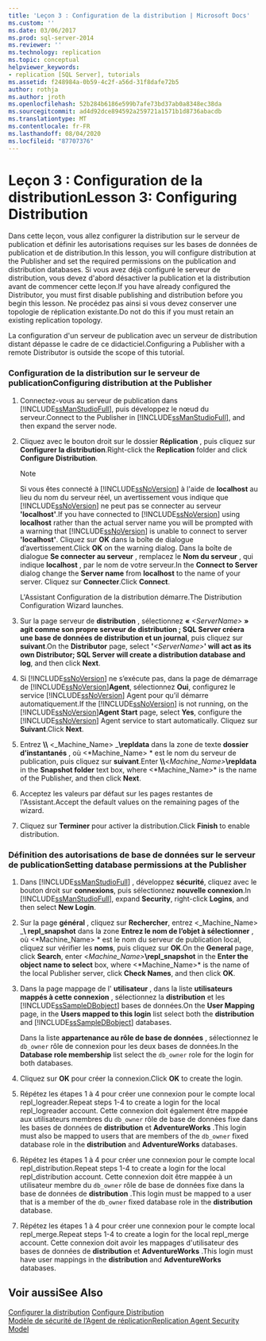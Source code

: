 ```yaml
---
title: 'Leçon 3 : Configuration de la distribution | Microsoft Docs'
ms.custom: ''
ms.date: 03/06/2017
ms.prod: sql-server-2014
ms.reviewer: ''
ms.technology: replication
ms.topic: conceptual
helpviewer_keywords:
- replication [SQL Server], tutorials
ms.assetid: f248984a-0b59-4c2f-a56d-31f8dafe72b5
author: rothja
ms.author: jroth
ms.openlocfilehash: 52b284b6186e599b7afe73bd37ab0a8348ec38da
ms.sourcegitcommit: ad4d92dce894592a259721a1571b1d8736abacdb
ms.translationtype: MT
ms.contentlocale: fr-FR
ms.lasthandoff: 08/04/2020
ms.locfileid: "87707376"
---
```

# <a name="lesson-3-configuring-distribution"></a><span data-ttu-id="c01ea-102">Leçon 3 : Configuration de la distribution</span><span class="sxs-lookup"><span data-stu-id="c01ea-102">Lesson 3: Configuring Distribution</span></span>
  <span data-ttu-id="c01ea-103">Dans cette leçon, vous allez configurer la distribution sur le serveur de publication et définir les autorisations requises sur les bases de données de publication et de distribution.</span><span class="sxs-lookup"><span data-stu-id="c01ea-103">In this lesson, you will configure distribution at the Publisher and set the required permissions on the publication and distribution databases.</span></span> <span data-ttu-id="c01ea-104">Si vous avez déjà configuré le serveur de distribution, vous devez d'abord désactiver la publication et la distribution avant de commencer cette leçon.</span><span class="sxs-lookup"><span data-stu-id="c01ea-104">If you have already configured the Distributor, you must first disable publishing and distribution before you begin this lesson.</span></span> <span data-ttu-id="c01ea-105">Ne procédez pas ainsi si vous devez conserver une topologie de réplication existante.</span><span class="sxs-lookup"><span data-stu-id="c01ea-105">Do not do this if you must retain an existing replication topology.</span></span>  
  
 <span data-ttu-id="c01ea-106">La configuration d'un serveur de publication avec un serveur de distribution distant dépasse le cadre de ce didacticiel.</span><span class="sxs-lookup"><span data-stu-id="c01ea-106">Configuring a Publisher with a remote Distributor is outside the scope of this tutorial.</span></span>  
  
### <a name="configuring-distribution-at-the-publisher"></a><span data-ttu-id="c01ea-107">Configuration de la distribution sur le serveur de publication</span><span class="sxs-lookup"><span data-stu-id="c01ea-107">Configuring distribution at the Publisher</span></span>  
  
1.  <span data-ttu-id="c01ea-108">Connectez-vous au serveur de publication dans [!INCLUDE[ssManStudioFull](../../includes/ssmanstudiofull-md.md)], puis développez le nœud du serveur.</span><span class="sxs-lookup"><span data-stu-id="c01ea-108">Connect to the Publisher in [!INCLUDE[ssManStudioFull](../../includes/ssmanstudiofull-md.md)], and then expand the server node.</span></span>  
  
2.  <span data-ttu-id="c01ea-109">Cliquez avec le bouton droit sur le dossier **Réplication** , puis cliquez sur **Configurer la distribution**.</span><span class="sxs-lookup"><span data-stu-id="c01ea-109">Right-click the **Replication** folder and click **Configure Distribution**.</span></span>  
  
    > [!NOTE]  
    >  <span data-ttu-id="c01ea-110">Si vous êtes connecté à [!INCLUDE[ssNoVersion](../../includes/ssnoversion-md.md)] à l'aide de **localhost** au lieu du nom du serveur réel, un avertissement vous indique que [!INCLUDE[ssNoVersion](../../includes/ssnoversion-md.md)] ne peut pas se connecter au serveur **'localhost'**.</span><span class="sxs-lookup"><span data-stu-id="c01ea-110">If you have connected to [!INCLUDE[ssNoVersion](../../includes/ssnoversion-md.md)] using **localhost** rather than the actual server name you will be prompted with a warning that [!INCLUDE[ssNoVersion](../../includes/ssnoversion-md.md)] is unable to connect to server **'localhost'**.</span></span> <span data-ttu-id="c01ea-111">Cliquez sur **OK** dans la boîte de dialogue d’avertissement.</span><span class="sxs-lookup"><span data-stu-id="c01ea-111">Click **OK** on the warning dialog.</span></span> <span data-ttu-id="c01ea-112">Dans la boîte de dialogue **Se connecter au serveur** , remplacez le **Nom du serveur** , qui indique **localhost** , par le nom de votre serveur.</span><span class="sxs-lookup"><span data-stu-id="c01ea-112">In the **Connect to Server** dialog change the **Server name** from **localhost** to the name of your server.</span></span> <span data-ttu-id="c01ea-113">Cliquez sur **Connecter**.</span><span class="sxs-lookup"><span data-stu-id="c01ea-113">Click **Connect**.</span></span>  
  
     <span data-ttu-id="c01ea-114">L'Assistant Configuration de la distribution démarre.</span><span class="sxs-lookup"><span data-stu-id="c01ea-114">The Distribution Configuration Wizard launches.</span></span>  
  
3.  <span data-ttu-id="c01ea-115">Sur la page serveur de **distribution** , sélectionnez **«** _\<ServerName>_ **» agit comme son propre serveur de distribution ; SQL Server créera une base de données de distribution et un journal**, puis cliquez sur **suivant**.</span><span class="sxs-lookup"><span data-stu-id="c01ea-115">On the **Distributor** page, select **'**_\<ServerName>_**' will act as its own Distributor; SQL Server will create a distribution database and log**, and then click **Next**.</span></span>  
  
4.  <span data-ttu-id="c01ea-116">Si [!INCLUDE[ssNoVersion](../../includes/ssnoversion-md.md)] ne s’exécute pas, dans la page de démarrage de [!INCLUDE[ssNoVersion](../../includes/ssnoversion-md.md)]**Agent**, sélectionnez **Oui**, configurez le service [!INCLUDE[ssNoVersion](../../includes/ssnoversion-md.md)] Agent pour qu’il démarre automatiquement.</span><span class="sxs-lookup"><span data-stu-id="c01ea-116">If the [!INCLUDE[ssNoVersion](../../includes/ssnoversion-md.md)] is not running, on the [!INCLUDE[ssNoVersion](../../includes/ssnoversion-md.md)]**Agent Start** page, select **Yes**, configure the [!INCLUDE[ssNoVersion](../../includes/ssnoversion-md.md)] Agent service to start automatically.</span></span> <span data-ttu-id="c01ea-117">Cliquez sur **Suivant**.</span><span class="sxs-lookup"><span data-stu-id="c01ea-117">Click **Next**.</span></span>  
  
5.  <span data-ttu-id="c01ea-118">Entrez **\\\\** \<_Machine_Name> _**\repldata** dans la zone de texte **dossier d’instantanés** , où \<*Machine_Name> \* est le nom du serveur de publication, puis cliquez sur **suivant**.</span><span class="sxs-lookup"><span data-stu-id="c01ea-118">Enter **\\\\**\<_Machine_Name>_**\repldata** in the **Snapshot folder** text box, where \<*Machine_Name>\* is the name of the Publisher, and then click **Next**.</span></span>  
  
6.  <span data-ttu-id="c01ea-119">Acceptez les valeurs par défaut sur les pages restantes de l'Assistant.</span><span class="sxs-lookup"><span data-stu-id="c01ea-119">Accept the default values on the remaining pages of the wizard.</span></span>  
  
7.  <span data-ttu-id="c01ea-120">Cliquez sur **Terminer** pour activer la distribution.</span><span class="sxs-lookup"><span data-stu-id="c01ea-120">Click **Finish** to enable distribution.</span></span>  
  
### <a name="setting-database-permissions-at-the-publisher"></a><span data-ttu-id="c01ea-121">Définition des autorisations de base de données sur le serveur de publication</span><span class="sxs-lookup"><span data-stu-id="c01ea-121">Setting database permissions at the Publisher</span></span>  
  
1.  <span data-ttu-id="c01ea-122">Dans [!INCLUDE[ssManStudioFull](../../includes/ssmanstudiofull-md.md)] , développez **sécurité**, cliquez avec le bouton droit sur **connexions**, puis sélectionnez **nouvelle connexion**.</span><span class="sxs-lookup"><span data-stu-id="c01ea-122">In [!INCLUDE[ssManStudioFull](../../includes/ssmanstudiofull-md.md)], expand **Security**, right-click **Logins**, and then select **New Login**.</span></span>  
  
2.  <span data-ttu-id="c01ea-123">Sur la page **général** , cliquez sur **Rechercher**, entrez \<_Machine_Name> _**\ repl_snapshot** dans la zone **Entrez le nom de l’objet à sélectionner** , où \<*Machine_Name> \* est le nom du serveur de publication local, cliquez sur vérifier les **noms**, puis cliquez sur **OK**.</span><span class="sxs-lookup"><span data-stu-id="c01ea-123">On the **General** page, click **Search**, enter \<_Machine_Name>_**\repl_snapshot** in the **Enter the object name to select** box, where \<*Machine_Name>\* is the name of the local Publisher server, click **Check Names**, and then click **OK**.</span></span>  
  
3.  <span data-ttu-id="c01ea-124">Dans la page mappage de l' **utilisateur** , dans la liste **utilisateurs mappés à cette connexion** , sélectionnez la **distribution** et les [!INCLUDE[ssSampleDBobject](../../includes/sssampledbobject-md.md)] bases de données.</span><span class="sxs-lookup"><span data-stu-id="c01ea-124">On the **User Mapping** page, in the **Users mapped to this login** list select both the **distribution** and [!INCLUDE[ssSampleDBobject](../../includes/sssampledbobject-md.md)] databases.</span></span>  
  
     <span data-ttu-id="c01ea-125">Dans la liste **appartenance au rôle de base de données** , sélectionnez le `db_owner` rôle de connexion pour les deux bases de données.</span><span class="sxs-lookup"><span data-stu-id="c01ea-125">In the **Database role membership** list select the `db_owner` role for the login for both databases.</span></span>  
  
4.  <span data-ttu-id="c01ea-126">Cliquez sur **OK** pour créer la connexion.</span><span class="sxs-lookup"><span data-stu-id="c01ea-126">Click **OK** to create the login.</span></span>  
  
5.  <span data-ttu-id="c01ea-127">Répétez les étapes 1 à 4 pour créer une connexion pour le compte local repl_logreader.</span><span class="sxs-lookup"><span data-stu-id="c01ea-127">Repeat steps 1-4 to create a login for the local repl_logreader account.</span></span> <span data-ttu-id="c01ea-128">Cette connexion doit également être mappée aux utilisateurs membres du `db_owner` rôle de base de données fixe dans les bases de données de **distribution** et **AdventureWorks** .</span><span class="sxs-lookup"><span data-stu-id="c01ea-128">This login must also be mapped to users that are members of the `db_owner` fixed database role in the **distribution** and **AdventureWorks** databases.</span></span>  
  
6.  <span data-ttu-id="c01ea-129">Répétez les étapes 1 à 4 pour créer une connexion pour le compte local repl_distribution.</span><span class="sxs-lookup"><span data-stu-id="c01ea-129">Repeat steps 1-4 to create a login for the local repl_distribution account.</span></span> <span data-ttu-id="c01ea-130">Cette connexion doit être mappée à un utilisateur membre du `db_owner` rôle de base de données fixe dans la base de données de **distribution** .</span><span class="sxs-lookup"><span data-stu-id="c01ea-130">This login must be mapped to a user that is a member of the `db_owner` fixed database role in the **distribution** database.</span></span>  
  
7.  <span data-ttu-id="c01ea-131">Répétez les étapes 1 à 4 pour créer une connexion pour le compte local repl_merge.</span><span class="sxs-lookup"><span data-stu-id="c01ea-131">Repeat steps 1-4 to create a login for the local repl_merge account.</span></span> <span data-ttu-id="c01ea-132">Cette connexion doit avoir les mappages d'utilisateur des bases de données de **distribution** et **AdventureWorks** .</span><span class="sxs-lookup"><span data-stu-id="c01ea-132">This login must have user mappings in the **distribution** and **AdventureWorks** databases.</span></span>  
  
## <a name="see-also"></a><span data-ttu-id="c01ea-133">Voir aussi</span><span class="sxs-lookup"><span data-stu-id="c01ea-133">See Also</span></span>  
 <span data-ttu-id="c01ea-134">[Configurer la distribution](configure-distribution.md) </span><span class="sxs-lookup"><span data-stu-id="c01ea-134">[Configure Distribution](configure-distribution.md) </span></span>  
 [<span data-ttu-id="c01ea-135">Modèle de sécurité de l’Agent de réplication</span><span class="sxs-lookup"><span data-stu-id="c01ea-135">Replication Agent Security Model</span></span>](security/replication-agent-security-model.md)  
  
  
